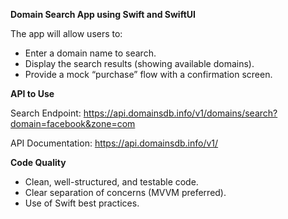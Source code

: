 **Domain Search App using Swift and SwiftUI**

The app will allow users to:
  - Enter a domain name to search.
  - Display the search results (showing available domains).
  - Provide a mock “purchase” flow with a confirmation screen.

**API to Use**

Search Endpoint: https://api.domainsdb.info/v1/domains/search?domain=facebook&zone=com

API Documentation: https://api.domainsdb.info/v1/

**Code Quality**
  - Clean, well-structured, and testable code.
  - Clear separation of concerns (MVVM preferred).
  - Use of Swift best practices.
